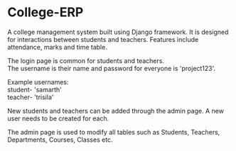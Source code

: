 # College-ERP
A college management system built using Django framework. It is designed for interactions between students and teachers. Features include attendance, marks and time table.

The login page is common for students and teachers.  
The username is their name and password for everyone is 'project123'.  

Example usernames:  
student- 'samarth'  
teacher- 'trisila'  

New students and teachers can be added through the admin page. A new user needs to be created for each. 

The admin page is used to modify all tables such as Students, Teachers, Departments, Courses, Classes etc.
